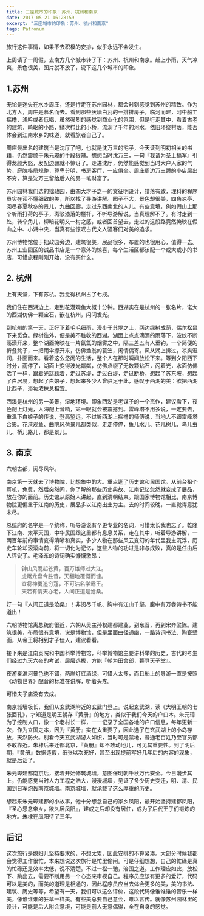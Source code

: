 ```yaml
---
title: 三座城市的印象：苏州、杭州和南京
date: 2017-05-21 16:28:59
excerpt: "三座城市的印象：苏州、杭州和南京"
tags: Patronum
---
```


旅行这件事情，如果不去积极的安排，似乎永远不会发生。

上周请了一周假，去南方几个城市转了下：苏州、杭州和南京。赶上小雨，天气凉爽，景色很美，图片就不放了，说下这几个城市的印象。

<!--more-->

## 1.苏州

无论是迷失在水乡周庄，还是行走在苏州园林，都会时刻感觉到苏州的精致。作为北方人，周庄是慕名而去。看到那些灰墙白瓦的一排排房子，临河而建，河中船工摇橹，浅吟或者低唱，虽然强烈的感觉到商业化的氛围，但是行走其中，看着古老的建筑，崎岖的小路，鳞次栉比的小桥，流淌了千年的河水，依旧环绕村落，能否体会到江南水乡的味道，就看旅者自己了。

周庄最出名的建筑当是沈厅了吧，也就是沈万三的宅子，今天读到明初相关的书籍，仍然震颤于朱元璋的手段狠辣。想想当时沈万三，一句『我请为圣上犒军』引得龙颜大怒，发配边疆就不惊讶了。走进沈厅，仍然能感觉到当时大户人家的气势，庭院格局规整，尊卑分明，书房客厅，一应俱全。周庄周边万三蹄的小店层出不穷，算是沈万三留给后人的另一笔财富了。

苏州园林我们选的拙政园，由四大才子之一的文征明设计，错落有致，理科的程序员实在读不懂细致的美，所以找了导游讲解。园子不大，景色却很美，四角凉亭、阅尽春夏秋冬的景儿，九曲回廊，走过东西南北的人儿。有些意境，例如假山上那个听雨打荷的亭子，斑驳漆落的栏杆，不听导游解说，当真理解不了。有时走到一处，转个角儿，柳暗花明又一村之感，或者回首望去，走过的这段路竟然掩映在假山之中、小湖中央，当真有些惊叹古代文人骚客们对美的追求。

苏州博物馆位于拙政园旁边，建筑很美，展品很多，布置的也很用心，值得一去。  
苏州工业园区的诚品书店是一个意外的惊喜，每个生活区都该配一个或大或小的书店，可惜旅程刚刚开始，没有买什么。

## 2. 杭州

上有天堂，下有苏杭。我觉得杭州占了七成。

我们住在西湖边上，走到花港观鱼大概十分钟。西湖实在是杭州的一张名片，诺大的西湖仿佛一颗宝石，嵌在杭州，闪闪发光。

到杭州的第一天，正好下着毛毛细雨，漫步于苏堤之上，两边绿树成荫，偶尔松鼠下来觅食。绿树往外，便是美不胜收的西湖。湖面上点点滴滴的雨落下，波纹不断荡漾开来，整个湖面掩映在一片氤氲的烟雾之中，隔三差五有人垂钓，一个简便的折叠凳子，一把雨伞撑开来，仿佛渔翁的蓑笠，闲情偶寄。风从湖上拂过，凉爽湿润，扑面而来。看着这么悠闲的生活，整个人在那时瞬间放松下来。等到夕阳西下时分，雨停了，湖面上变得波光粼粼，仿佛点缀了无数颗钻石，闪着光，水面仿佛活了一样，跟着光跳跃着，走过苏堤，走过白堤，走过断桥，想起了苏东坡，想起了白居易，想起了白娘子，想起来多少人曾驻足于此，感叹于西湖的美：欲把西湖比西子，淡妆浓抹总相宜。

西溪是杭州的另一美景，湿地环境。印象西湖是老谋子的一个杰作，建议看下，夜色配上灯光，人海配上音响，第一眼就会被震撼到。雷峰塔不用多说，一定要去，重温下白娘子的传说，登高望远。不过听西湖上摇橹的师傅说，当地人不跟雷峰塔合影。花港观鱼、曲院风荷景儿都类似，走走停停，鱼儿水儿、花儿树儿、鸟儿虫儿、桥儿路儿，都是景儿。

## 3. 南京

六朝古都，阅尽风华。

南京第一天就去了博物院，比想象中的大。重点逛了历史馆和民国馆。从前台租个耳机，免费，然后突然间，你了解的那些历史典故、江南记忆忽然就变成了展品，放在你的面前。历史馆从原始人讲起，直到清朝结束。跟国家博物馆相比，南京博物院更偏重于江南的历史，展品多以江南出土为主。去的时间较晚，一直觉得意犹未尽。

总统府的名字是一个统称，听导游说有个更专业的名词，可惜太长我也忘了。乾隆下江南、太平天国，中华民国跟这里都有息息关系，走在其中，听着导游讲解，一两百年前的事情变得清晰和真实，多少人物在那些风云变幻的年代里我主沉浮，历史车轮却滚滚向前，将一切化为记忆，这些人物的功过是非与成败，真的是任由后人评说了。毛泽东的诗词确实慷慨激昂：
> 钟山风雨起苍黄，百万雄师过大江。  
> 虎踞龙盘今胜昔，天翻地覆慨而慷。  
> 宜将神勇追穷寇，不可沽名学霸王。  
> 天若有情天亦老，人间正道是沧桑。  

好一句『人间正道是沧桑』！非阅尽千帆、胸中有江山千壑，腹中有万卷诗书不能道出！

六朝博物馆离总统府很近，六朝从吴主孙权建都建业，到东晋，再到宋齐梁陈。建筑很美，布局很有意境，说是博物馆，但是里面曲径通幽，一路诗词书法、陶瓷壁画，从帝王将相到才子佳人，建议看看。

接下来是江南贡院和中国科举博物馆，科举博物馆主要讲科举的历史，古代的考生们经过九天六夜的考试，层层选拔，方能『朝为田舍郎，暮登天子堂』。

夜游秦淮河景色也不错，两岸灯红酒绿，可惜人太多，而且船上的导游一直是按照《动物世界》配音的标准在讲解，听着头疼。

可惜夫子庙没有去成。

南京城墙极长，我们从玄武湖附近的玄武门登上。说起玄武湖，读《大明王朝的七张面孔》，才知道是明王朝存『黄册』的地方，类似于我们今天的户口本。朱元璋为了控制人口，像一个老村长一样，一一记录了全国各地的户口信息，每年更新一次，作为立国之本，因为『黄册』实在太重要了，因此选了在玄武湖上的小岛存放，天然防火。别看今天玄武湖游人如织，当时可是禁地，普通老百姓乃至官员都不敢靠近。朱棣后来迁都北京，『黄册』却不敢动地儿，可见其重要性。到了明后期，『黄册』数据造假，纸张以次充好，甚至出现提前写好几年后的内容的现象，就是后话了。

朱元璋建都南京后，接着开始修筑城墙，意图保明朝千秋万代安全。今日漫步其上，仍能感觉当时人力工程之浩大，漫漫城墙，见证了多少历史变迁，明、清、民国到日军炮轰南京城墙。南京城墙，就承载了这么厚重的历史。

想起来朱元璋建都的小故事，他十分想念自己的家乡凤阳，最开始坚持建都凤阳，『圣心思念帝乡，欲久居凤阳』，建成之后却没有居住，成为了后代王子们锻炼的地方。朱棣在凤阳待了三年。

## 后记

这次旅行是媳妇儿坚持要求的，不想太累，因此安排的不算紧凑。大部分时候我都会觉得工作很忙，本来想说这次旅行是忙里偷闲。可是仔细想想，自己的忙碌是真的忙碌还是效率太低，说不清楚。不过一松一驰，治国之道。工作理应如此，放松下、跳出去，需要不断用另一个心态来审视自己。程序员应该有更多的爱好，代码可以是美的，而美的道理是相通的，因此程序员应当去体会更多的美，美的书法、建筑、历史等等，希望有一天，我们可以这么评价，这段代码像谁谁谁的音乐一样美，像谁谁谁的狂草一样美。有些美总要自己意会，难以言传。就像苏州园林里的设计，可能是后人附会意境，可能是前人无意偶得，全在自身的感觉。
